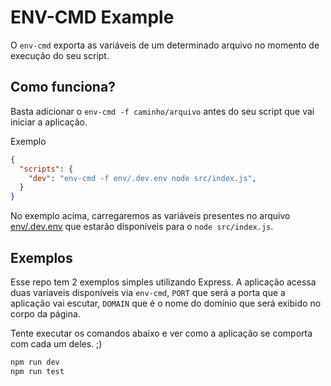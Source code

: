 # ENV-CMD Example

O `env-cmd` exporta as variáveis de um determinado arquivo no momento de execução do seu script.

## Como funciona?

Basta adicionar o `env-cmd -f caminho/arquivo` antes do seu script que vai iniciar a aplicação.

Exemplo
```json
{
  "scripts": {
    "dev": "env-cmd -f env/.dev.env node src/index.js",
  }
}
```

No exemplo acima, carregaremos as variáveis presentes no arquivo [env/.dev.env](..env/.dev.env) que estarão disponíveis para o `node src/index.js`.

## Exemplos
Esse repo tem 2 exemplos simples utilizando Express. A aplicação acessa duas varíaveis disponíveis via `env-cmd`, `PORT` que será a porta que a aplicação vai escutar, `DOMAIN` que é o nome do domínio que será exibido no corpo da página.

Tente executar os comandos abaixo e ver como a aplicação se comporta com cada um deles. ;)

```sh
npm run dev
npm run test
```